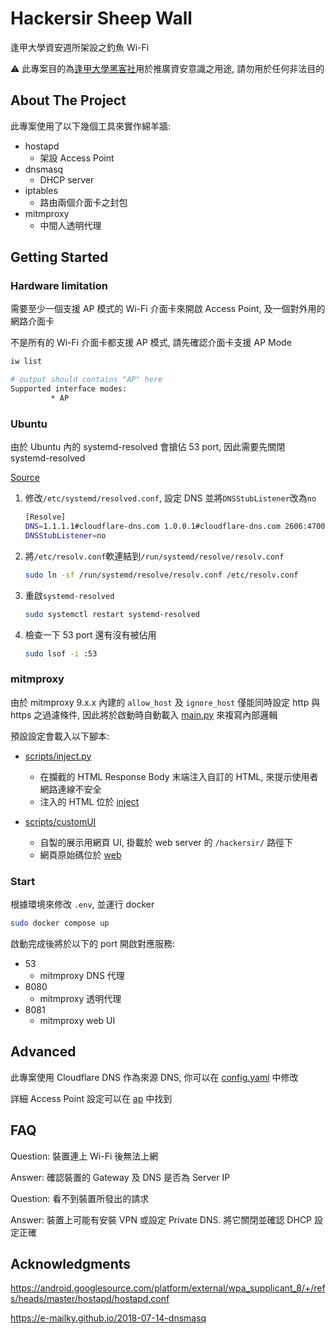 # Hackersir Sheep Wall

逢甲大學資安週所架設之釣魚 Wi-Fi

⚠ 此專案目的為[逢甲大學黑客社](https://hackersir.org)用於推廣資安意識之用途, 請勿用於任何非法目的

## About The Project

此專案使用了以下幾個工具來實作綿羊牆:

- hostapd
  - 架設 Access Point
- dnsmasq
  - DHCP server
- iptables
  - 路由兩個介面卡之封包
- mitmproxy
  - 中間人透明代理

## Getting Started

### Hardware limitation

需要至少一個支援 AP 模式的 Wi-Fi 介面卡來開啟 Access Point, 及一個對外用的網路介面卡

不是所有的 Wi-Fi 介面卡都支援 AP 模式, 請先確認介面卡支援 AP Mode

```bash
iw list

# output should contains "AP" here
Supported interface modes:
         * AP
```

### Ubuntu

由於 Ubuntu 內的 systemd-resolved 會搶佔 53 port, 因此需要先關閉 systemd-resolved

[Source](https://unix.stackexchange.com/a/676977)

1. 修改`/etc/systemd/resolved.conf`, 設定 DNS 並將`DNSStubListener`改為`no`

   ```bash
   [Resolve]
   DNS=1.1.1.1#cloudflare-dns.com 1.0.0.1#cloudflare-dns.com 2606:4700:4700::1111#cloudflare-dns.com 2606:4700:4700::1001#cloudflare-dns.com
   DNSStubListener=no
   ```

2. 將`/etc/resolv.conf`軟連結到`/run/systemd/resolve/resolv.conf`

   ```bash
   sudo ln -sf /run/systemd/resolve/resolv.conf /etc/resolv.conf
   ```

3. 重啟`systemd-resolved`

   ```bash
   sudo systemctl restart systemd-resolved
   ```

4. 檢查一下 53 port 還有沒有被佔用

   ```bash
   sudo lsof -i :53
   ```

### mitmproxy

由於 mitmproxy 9.x.x 內建的 `allow_host` 及 `ignore_host` 僅能同時設定 http 與 https 之過濾條件, 因此將於啟動時自動載入 [main.py](src\mitmproxy\scripts\main.py) 來複寫內部邏輯

預設設定會載入以下腳本:

- [scripts/inject.py](src\mitmproxy\scripts\inject.py)

  - 在攔截的 HTML Response Body 末端注入自訂的 HTML, 來提示使用者網路連線不安全
  - 注入的 HTML 位於 [inject](src\mitmproxy\scripts\inject)

- [scripts/customUI](src\mitmproxy\scripts\customUI.py)

  - 自製的展示用網頁 UI, 掛載於 web server 的 `/hackersir/` 路徑下
  - 網頁原始碼位於 [web](web)

### Start

根據環境來修改 `.env`, 並運行 docker

```bash
sudo docker compose up
```

啟動完成後將於以下的 port 開啟對應服務:

- 53
  - mitmproxy DNS 代理
- 8080
  - mitmproxy 透明代理
- 8081
  - mitmproxy web UI

## Advanced

此專案使用 Cloudflare DNS 作為來源 DNS, 你可以在 [config.yaml](src\mitmproxy\config.yaml) 中修改

詳細 Access Point 設定可以在 [ap](src\ap) 中找到

## FAQ

Question: 裝置連上 Wi-Fi 後無法上網

Answer: 確認裝置的 Gateway 及 DNS 是否為 Server IP

Question: 看不到裝置所發出的請求

Answer: 裝置上可能有安裝 VPN 或設定 Private DNS. 將它關閉並確認 DHCP 設定正確

## Acknowledgments

https://android.googlesource.com/platform/external/wpa_supplicant_8/+/refs/heads/master/hostapd/hostapd.conf

https://e-mailky.github.io/2018-07-14-dnsmasq
